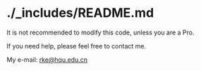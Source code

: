 # ./_includes/README.md

It is not recommended to modify this code, unless you are a Pro.

If you need help, please feel free to contact me.

My e-mail: rke@hqu.edu.cn
